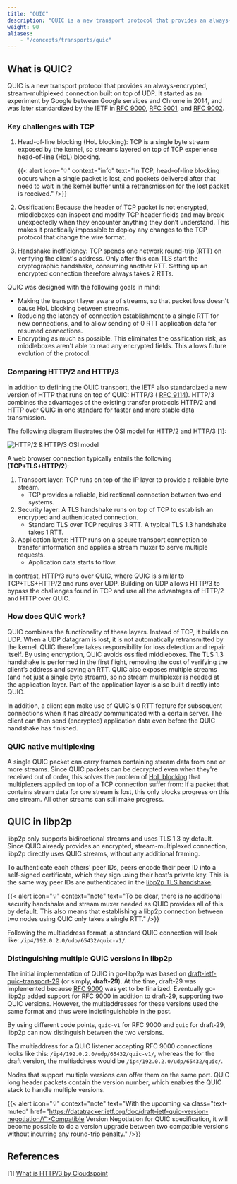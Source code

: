```yaml
---
title: "QUIC"
description: "QUIC is a new transport protocol that provides an always-encrypted, stream-multiplexed connection built on top of UDP. Learn about QUIC and how it is used in libp2p."
weight: 90
aliases:
    - "/concepts/transports/quic"
---
```


## What is QUIC?

QUIC is a new transport protocol that provides an always-encrypted, stream-multiplexed
connection built on top of UDP. It started as an experiment by Google between Google
services and Chrome in 2014, and was later standardized by the IETF in
[RFC 9000](https://datatracker.ietf.org/doc/html/rfc9000),
[RFC 9001](https://datatracker.ietf.org/doc/html/rfc9001), and
[RFC 9002](https://datatracker.ietf.org/doc/html/rfc9002).

### Key challenges with TCP

1. Head-of-line blocking (HoL blocking): TCP is a single byte stream exposed by the
   kernel, so streams layered on top of TCP experience head-of-line (HoL) blocking.

   {{< alert icon="💡" context="info" text="In TCP, head-of-line blocking occurs when a single packet is lost, and packets delivered after that need to wait in the kernel buffer until a retransmission for the lost packet is received." />}}

2. Ossification: Because the header of TCP packet is not encrypted, middleboxes can
   inspect and modify TCP header fields and may break unexpectedly when they encounter
   anything they don’t understand. This makes it practically impossible to deploy any
   changes to the TCP protocol that change the wire format.

3. Handshake inefficiency: TCP spends one network round-trip (RTT) on verifying the
   client's address. Only after this can TLS start the cryptographic handshake, consuming
   another RTT. Setting up an encrypted connection therefore always takes 2 RTTs.

QUIC was designed with the following goals in mind:

- Making the transport layer aware of streams, so that packet loss doesn't cause HoL blocking
  between streams.
- Reducing the latency of connection establishment to a single RTT for new connections, and to
  allow sending of 0 RTT application data for resumed connections.
- Encrypting as much as possible. This eliminates the ossification risk, as middleboxes aren't
  able to read any encrypted fields. This allows future evolution of the protocol.

### Comparing HTTP/2 and HTTP/3

In addition to defining the QUIC transport, the IETF also standardized a new version of HTTP that runs on top of QUIC: HTTP/3 (
[RFC 9114](https://datatracker.ietf.org/doc/html/rfc9114)). HTTP/3 combines the advantages
of the existing transfer protocols HTTP/2 and HTTP over QUIC in one standard for faster and
more stable data transmission.

The following diagram illustrates the OSI model for HTTP/2 and HTTP/3 [1]:

![HTTP/2 & HTTP/3 OSI model](https://cloudspoint.xyz/wp-content/uploads/2022/03/http3.png)

A web browser connection typically entails the following **(TCP+TLS+HTTP/2)**:

1. Transport layer: TCP runs on top of the IP layer to provide a reliable
   byte stream.
   - TCP provides a reliable, bidirectional connection between two end systems.
2. Security layer: A TLS handshake runs on top of TCP to
   establish an encrypted and authenticated connection.
   - Standard TLS over TCP requires 3 RTT. A typical TLS 1.3 handshake takes 1 RTT.
3. Application layer: HTTP runs on a secure transport connection to transfer
   information and applies a stream muxer to serve multiple requests.
   - Application data starts to flow.

In contrast, HTTP/3 runs over [QUIC](#what-is-quic), where QUIC is similar to
TCP+TLS+HTTP/2 and runs over UDP. Building on UDP allows HTTP/3 to bypass the challenges
found in TCP and use all the advantages of HTTP/2 and HTTP over QUIC.

### How does QUIC work?

QUIC combines the functionality of these layers. Instead of TCP, it builds on UDP.
When a UDP datagram is lost, it is not automatically retransmitted by the kernel.
QUIC therefore takes responsibility for loss detection and repair itself. By using
encryption, QUIC avoids ossified middleboxes. The TLS 1.3 handshake is performed in
the first flight, removing the cost of verifying the client’s address and saving an
RTT. QUIC also exposes multiple streams (and not just a single byte stream), so
no stream multiplexer is needed at the application layer. Part of the application
layer is also built directly into QUIC.

In addition, a client can make use of QUIC's 0 RTT feature for subsequent connections
when it has already communicated with a certain server. The client can then send
(encrypted) application data even before the QUIC handshake has finished.

### QUIC native multiplexing

A single QUIC packet can carry frames containing stream data from one or more
streams. Since QUIC packets can be decrypted even when they're received out of order, this solves the problem of [HoL blocking](/#key-challenges-with-tcp) that multiplexers applied on top of a TCP connection suffer from: If a packet that contains
stream data for one stream is lost, this only blocks progress on this one stream. All
other streams can still make progress.

## QUIC in libp2p

libp2p only supports bidirectional streams and uses TLS 1.3 by default.
Since QUIC already provides an encrypted, stream-multiplexed connection,
libp2p directly uses QUIC streams, without any additional framing.

To authenticate each others' peer IDs, peers encode their peer ID into a self-signed
certificate, which they sign using their host's private key. This is the same way peer
IDs are authenticated in the
[libp2p TLS handshake](https://github.com/libp2p/specs/blob/master/tls/tls.md).

{{< alert icon="💡" context="note" text="To be clear, there is no additional security handshake and stream muxer needed as QUIC provides all of this by default. This also means that establishing a libp2p connection between two nodes using QUIC only takes a single RTT." />}}

Following the multiaddress format, a standard QUIC connection will
look like: `/ip4/192.0.2.0/udp/65432/quic-v1/`.

### Distinguishing multiple QUIC versions in libp2p

The initial implementation of QUIC in go-libp2p was based on
[draft-ietf-quic-transport-29](https://datatracker.ietf.org/doc/html/draft-ietf-quic-transport-29)
(or simply, **draft-29**). At the time, draft-29 was implemented because [RFC 9000](https://datatracker.ietf.org/doc/html/rfc9000)
was yet to be finalized.
Eventually go-libp2p added support for RFC 9000 in addition to draft-29, supporting two QUIC versions.
However, the multiaddresses for these versions used the same format and thus were indistinguishable in the past.

By using different code points, `quic-v1` for RFC 9000 and `quic` for draft-29,
libp2p can now distinguish between the two versions.

The multiaddress for a QUIC listener accepting RFC 9000 connections looks like this: `/ip4/192.0.2.0/udp/65432/quic-v1/`, whereas the for the draft version, the multiaddress would be `/ip4/192.0.2.0/udp/65432/quic/`.

Nodes that support multiple versions can offer them on the same port.
QUIC long header packets contain the version number, which enables the QUIC stack to handle multiple versions.

{{< alert icon="💡" context="note" text="With the upcoming <a class=\"text-muted\" href=\"https://datatracker.ietf.org/doc/draft-ietf-quic-version-negotiation/\">Compatible Version Negotiation for QUIC</a> specification, it will become possible to do a version upgrade between two compatible versions without incurring any round-trip penalty." />}}

## References

[1] [What is HTTP/3 by Cloudspoint](https://cloudspoint.xyz/what-is-http3/)
